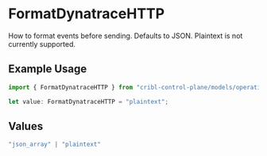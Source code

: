 # FormatDynatraceHTTP

How to format events before sending. Defaults to JSON. Plaintext is not currently supported.

## Example Usage

```typescript
import { FormatDynatraceHTTP } from "cribl-control-plane/models/operations";

let value: FormatDynatraceHTTP = "plaintext";
```

## Values

```typescript
"json_array" | "plaintext"
```